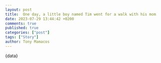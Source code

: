 ```yaml
---
layout: post
title:  One day, a little boy named Tim went for a walk with his mom
date: 2023-07-29 13:44:42 +0200
comments: true
published: true
categories: ["post"]
tags: ["Story"]
author: Tony Mamacos
---
```

{data}
